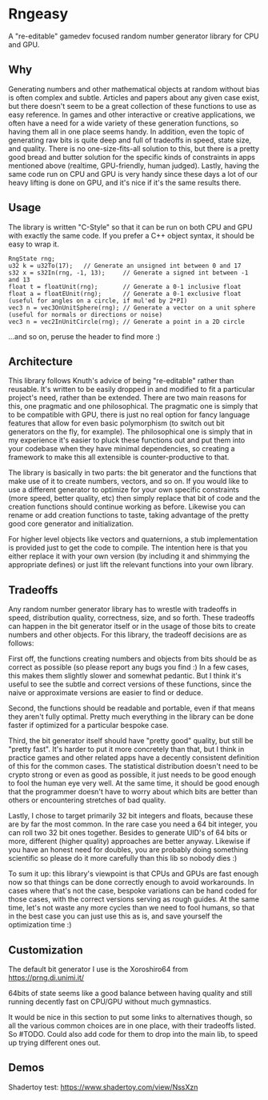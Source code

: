 # Rngeasy
A "re-editable" gamedev focused random number generator library for CPU and GPU.

## Why
Generating numbers and other mathematical objects at random without bias is often complex and subtle. Articles and papers about any given case exist, but there doesn't seem to be a great collection of these functions to use as easy reference. In games and other interactive or creative applications, we often have a need for a wide variety of these generation functions, so having them all in one place seems handy. In addition, even the topic of generating raw bits is quite deep and full of tradeoffs in speed, state size, and quality. There is no one-size-fits-all solution to this, but there is a pretty good bread and butter solution for the specific kinds of constraints in apps mentioned above (realtime, GPU-friendly, human judged). Lastly, having the same code run on CPU and GPU is very handy since these days a lot of our heavy lifting is done on GPU, and it's nice if it's the same results there.

## Usage

The library is written "C-Style" so that it can be run on both CPU and GPU with exactly the same code.  If you prefer a C++ object syntax, it should be easy to wrap it.
```
RngState rng;
u32 k = u32To(17);   // Generate an unsigned int between 0 and 17
s32 x = s32In(rng, -1, 13);     // Generate a signed int between -1 and 13
float t = floatUnit(rng);       // Generate a 0-1 inclusive float
float a = floatEUnit(rng);      // Generate a 0-1 exclusive float (useful for angles on a circle, if mul'ed by 2*PI)
vec3 n = vec3OnUnitSphere(rng); // Generate a vector on a unit sphere (useful for normals or directions or noise)
vec3 n = vec2InUnitCircle(rng); // Generate a point in a 2D circle

```
...and so on, peruse the header to find more :)

## Architecture
This library follows Knuth's advice of being "re-editable" rather than reusable. It's written to be easily dropped in and modified to fit a particular project's need, rather than be extended. There are two main reasons for this, one pragmatic and one philosophical. The pragmatic one is simply that to be compatible with GPU, there is just no real option for fancy language features that allow for even basic polymorphism (to switch out bit generators on the fly, for example). The philosophical one is simply that in my experience it's easier to pluck these functions out and put them into your codebase when they have minimal dependencies, so creating a framework to make this all extensible is counter-productive to that.

The library is basically in two parts: the bit generator and the functions that make use of it to create numbers, vectors, and so on. If you would like to use a different generator to optimize for your own specific constraints (more speed, better quality, etc) then simply replace that bit of code and the creation functions should continue working as before. Likewise you can rename or add creation functions to taste, taking advantage of the pretty good core generator and initialization.

For higher level objects like vectors and quaternions, a stub implementation is provided just to get the code to compile. The intention here is that you either replace it with your own version (by including it and shimmying the appropriate defines) or just lift the relevant functions into your own library.

## Tradeoffs
Any random number generator library has to wrestle with tradeoffs in speed, distribution quality, correctness, size, and so forth. These tradeoffs can happen in the bit generator itself or in the usage of those bits to create numbers and other objects. For this library, the tradeoff decisions are as follows:

First off, the functions creating numbers and objects from bits should be as correct as possible (so please report any bugs you find :) In a few cases, this makes them slightly slower and somewhat pedantic. But I think it's useful to see the subtle and correct versions of these functions, since the naive or approximate versions are easier to find or deduce.

Second, the functions should be readable and portable, even if that means they aren't fully optimal. Pretty much everything in the library can be done faster if optimized for a particular bespoke case.

Third, the bit generator itself should have "pretty good" quality, but still be "pretty fast". It's harder to put it more concretely than that, but I think in practice games and other related apps have a decently consistent definition of this for the common cases. The statistical distribution doesn't need to be crypto strong or even as good as possible, it just needs to be good enough to fool the human eye very well. At the same time, it should be good enough that the programmer doesn't have to worry about which bits are better than others or encountering stretches of bad quality.

Lastly, I chose to target primarily 32 bit integers and floats, because these are by far the most common. In the rare case you need a 64 bit integer, you can roll two 32 bit ones together. Besides to generate UID's of 64 bits or more, different (higher quality) approaches are better anyway. Likewise if you have an honest need for doubles, you are probably doing something scientific so please do it more carefully than this lib so nobody dies :)

To sum it up: this library's viewpoint is that CPUs and GPUs are fast enough now so that things can be done correctly enough to avoid workarounds. In cases where that's not the case, bespoke variations can be hand coded for those cases, with the correct versions serving as rough guides. At the same time, let's not waste any more cycles than we need to fool humans, so that in the best case you can just use this as is, and save yourself the optimization time :)

## Customization

The default bit generator I use is the Xoroshiro64 from https://prng.di.unimi.it/

64bits of state seems like a good balance between having quality and still running decently fast on CPU/GPU without much gymnastics.

It would be nice in this section to put some links to alternatives though, so all the various common choices are in one place, with their tradeoffs listed. So #TODO. Could also add code for them to drop into the main lib, to speed up trying different ones out.

## Demos

Shadertoy test: https://www.shadertoy.com/view/NssXzn